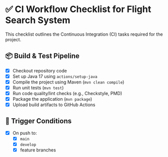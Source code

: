 # ✅ CI Workflow Checklist for Flight Search System

This checklist outlines the Continuous Integration (CI) tasks required for the project.

## 📦 Build & Test Pipeline

- [x] Checkout repository code
- [x] Set up Java 17 using `actions/setup-java`
- [x] Compile the project using Maven (`mvn clean compile`)
- [x] Run unit tests (`mvn test`)
- [x] Run code quality/lint checks (e.g., Checkstyle, PMD)
- [x] Package the application (`mvn package`)
- [x] Upload build artifacts to GitHub Actions

## 🔁 Trigger Conditions

- [x] On push to:
    - [x] `main`
    - [x] `develop`
    - [x]  feature branches
